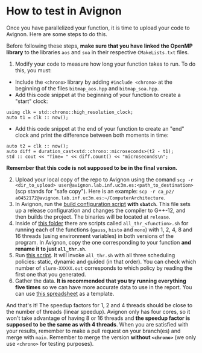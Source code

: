 # How to test in Avignon
Once you have parallelized your function, it is time to upload your code to Avignon. Here are some steps to do this.

Before following these steps, **make sure that you have linked the OpenMP library** to the libraries `aos` and `soa` in their respective `CMakeLists.txt` files.

1. Modify your code to measure how long your function takes to run. To do this, you must:
* Include the `<chrono>` library by adding `#include <chrono>` at the beginning of the files `bitmap_aos.hpp` and `bitmap_soa.hpp`.
* Add this code snippet at the beginning of your function to create a "start" clock:
```
using clk = std::chrono::high_resolution_clock;
auto t1 = clk :: now();
```
* Add this code snippet at the end of your function to create an "end" clock and print the difference between both moments in time:
```
auto t2 = clk :: now();
auto diff = duration_cast<std::chrono::microseconds>(t2 - t1);
std :: cout << "Time= " << diff.count() << "microseconds\n";
```
**Remember that this code is not supposed to be in the final version.**

2. Upload your local copy of the repo to Avignon using the comand `scp -r <dir_to_upload> user@avignon.lab.inf.uc3m.es:<path_to_destination>` (scp stands for "safe copy"). Here is an example: `scp -r ca_p2/ a0452172@avignon.lab.inf.uc3m.es:~/ComputerArchitecture`.
3. In Avignon, run the [build configuration script](build.sh) **with `sbatch`**. This file sets up a release configuration and changes the compiler to G++-12, and then builds the project. The binaries will be located at `release`.
4. Inside of [this folder]() there are scripts called `all_thr_<function>.sh` for running each of the functions (`gauss`, `histo` and `mono`) with 1, 2, 4, 8 and 16 threads (using environment variables) in both versions of the program. In Avignon, copy the one corresponding to your function **and rename it to just `all_thr.sh`**.
5. Run [this script](all_sched.sh). It will invoke `all_thr.sh` with all three scheduling policies: static, dynamic and guided (in that order). You can check which number of `slurm-XXXXX.out` corresponds to which policy by reading the first one that you generated.
6. Gather the data. **It is recommended that you try running everything five times** so we can have more accurate data to use in the report. You can use [this spreadsheet](mono_results.xlsx) as a template.

And that's it! The speedup factors for 1, 2 and 4 threads should be close to the number of threads (linear speedup). Avignon only has four cores, so it won't take advantage of having 8 or 16 threads and **the speedup factor is supposed to be the same as with 4 threads**. When you are satisfied with your results, remember to make a pull request on your branch(es) and merge with `main`. Remember to merge the version **without `<chrono>`** (we only use `<chrono>` for testing purposes). 
